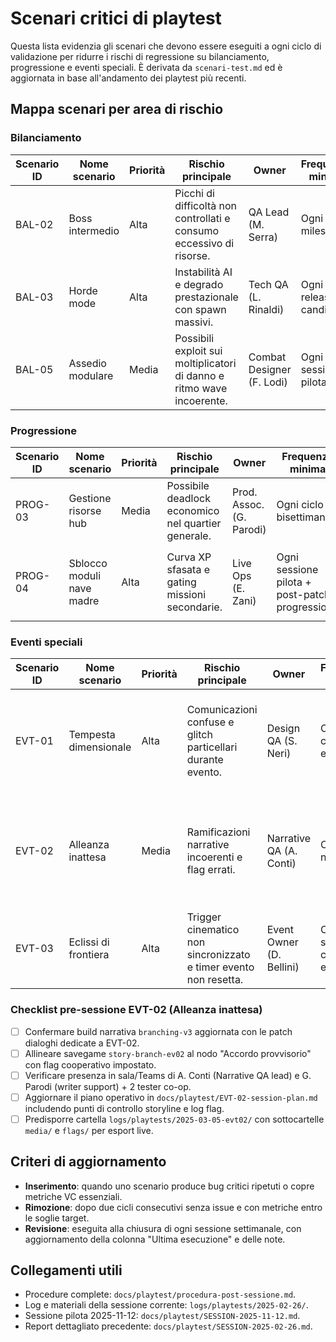 # Scenari critici di playtest

Questa lista evidenzia gli scenari che devono essere eseguiti a ogni ciclo di validazione per ridurre i rischi di regressione su bilanciamento, progressione e eventi speciali. È derivata da `scenari-test.md` ed è aggiornata in base all'andamento dei playtest più recenti.

## Mappa scenari per area di rischio

### Bilanciamento

| Scenario ID | Nome scenario | Priorità | Rischio principale | Owner | Frequenza minima | Ultima esecuzione | Note |
| --- | --- | --- | --- | --- | --- | --- | --- |
| BAL-02 | Boss intermedio | Alta | Picchi di difficoltà non controllati e consumo eccessivo di risorse. | QA Lead (M. Serra) | Ogni build milestone | 2025-02-26 | Richiesti nuovi log di combattimento per confermare tuning stamina. |
| BAL-03 | Horde mode | Alta | Instabilità AI e degrado prestazionale con spawn massivi. | Tech QA (L. Rinaldi) | Ogni release candidata | 2025-02-26 | Presente bug #143 su pathfinding bloccato oltre 35 unità. |
| BAL-05 | Assedio modulare | Media | Possibili exploit sui moltiplicatori di danno e ritmo wave incoerente. | Combat Designer (F. Lodi) | Ogni sessione pilota | Pianificata 2025-11-12 | Nuova telemetria dps richiesta; verificare script `logs/playtests/2025-11-12/damage.json`. |

### Progressione

| Scenario ID | Nome scenario | Priorità | Rischio principale | Owner | Frequenza minima | Ultima esecuzione | Note |
| --- | --- | --- | --- | --- | --- | --- | --- |
| PROG-03 | Gestione risorse hub | Media | Possibile deadlock economico nel quartier generale. | Prod. Assoc. (G. Parodi) | Ogni ciclo bisettimanale | 2025-02-26 | Necessario verificare aggiornamento fogli calcolo auto-sync. |
| PROG-04 | Sblocco moduli nave madre | Alta | Curva XP sfasata e gating missioni secondarie. | Live Ops (E. Zani) | Ogni sessione pilota + post-patch progressione | Pianificata 2025-11-12 | Introdotta checklist XP → verificare export `progression-metrics.csv`. |

### Eventi speciali

| Scenario ID | Nome scenario | Priorità | Rischio principale | Owner | Frequenza minima | Ultima esecuzione | Note |
| --- | --- | --- | --- | --- | --- | --- | --- |
| EVT-01 | Tempesta dimensionale | Alta | Comunicazioni confuse e glitch particellari durante evento. | Design QA (S. Neri) | Ogni patch contenuti evento | 2025-02-27 | Patch DimensionalStorm 2025-02-27 validata: flash eliminato, monitorare bloom build console (#144). |
| EVT-02 | Alleanza inattesa | Media | Ramificazioni narrative incoerenti e flag errati. | Narrative QA (A. Conti) | Ogni sprint narrativa | Pianificata 2025-03-05 | Slot dedicato 2025-03-05 15:00-17:00 CET con A. Conti + writer support (G. Parodi); riferimenti checklist pre-sessione. |
| EVT-03 | Eclissi di frontiera | Alta | Trigger cinematico non sincronizzato e timer evento non resetta. | Event Owner (D. Bellini) | Ogni sessione con build evento | Pianificata 2025-11-12 | Richiede acquisizione video + log particellari (`effects-trace.log`). |

### Checklist pre-sessione EVT-02 (Alleanza inattesa)

- [ ] Confermare build narrativa `branching-v3` aggiornata con le patch dialoghi dedicate a EVT-02.
- [ ] Allineare savegame `story-branch-ev02` al nodo "Accordo provvisorio" con flag cooperativo impostato.
- [ ] Verificare presenza in sala/Teams di A. Conti (Narrative QA lead) e G. Parodi (writer support) + 2 tester co-op.
- [ ] Aggiornare il piano operativo in `docs/playtest/EVT-02-session-plan.md` includendo punti di controllo storyline e log flag.
- [ ] Predisporre cartella `logs/playtests/2025-03-05-evt02/` con sottocartelle `media/` e `flags/` per esport live.

## Criteri di aggiornamento
- **Inserimento**: quando uno scenario produce bug critici ripetuti o copre metriche VC essenziali.
- **Rimozione**: dopo due cicli consecutivi senza issue e con metriche entro le soglie target.
- **Revisione**: eseguita alla chiusura di ogni sessione settimanale, con aggiornamento della colonna "Ultima esecuzione" e delle note.

## Collegamenti utili
- Procedure complete: `docs/playtest/procedura-post-sessione.md`.
- Log e materiali della sessione corrente: `logs/playtests/2025-02-26/`.
- Sessione pilota 2025-11-12: `docs/playtest/SESSION-2025-11-12.md`.
- Report dettagliato precedente: `docs/playtest/SESSION-2025-02-26.md`.
